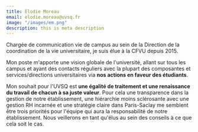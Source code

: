 ```yaml
---
title: Élodie Moreau
email: elodie.moreau@uvsq.fr
image: "/images/em.png"
description: this is meta description
---
```


<div align="left">Chargée de communication vie de campus au sein de la Direction de la coordination de la vie universitaire, je suis élue à la CFVU depuis 2015.

Mon poste m'apporte une vision globale de l'université, allant sur tous les campus et ayant des contacts réguliers avec la plupart des composantes et services/directions universitaires via **nos actions en faveur des étudiants**.

Mon souhait pour l'UVSQ est **une égalité de traitement et une renaissance du travail de chacun à sa juste valeur**.  Pour cela une transparence dans la gestion de notre établissement, une hiérarchie moins sclérosante avec une gestion RH incarnée et une stratégie claire dans Paris-Saclay me semblent être trois priorités pour l'équipe qui aura la responsabilité de notre établissement. Nous veillerons en tant qu'élus au sein des conseils à ce que cela soit le cas.</div>
